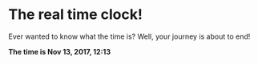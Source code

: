 # The real time clock!

Ever wanted to know what the time is? Well, your journey is about to end!

**The time is Nov 13, 2017, 12:13**